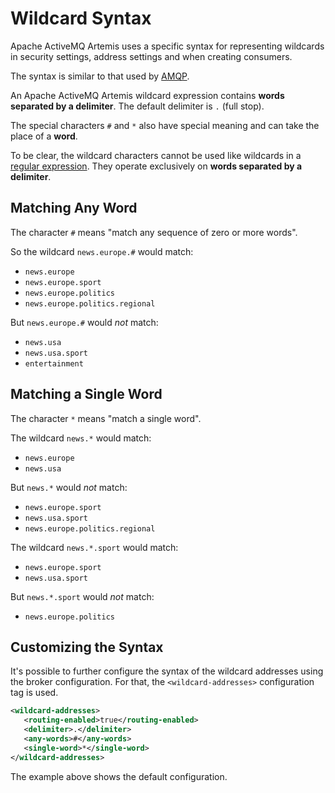 # Wildcard Syntax

Apache ActiveMQ Artemis uses a specific syntax for representing
wildcards in security settings, address settings and when creating
consumers.

The syntax is similar to that used by [AMQP](https://www.amqp.org).

An Apache ActiveMQ Artemis wildcard expression contains **words
separated by a delimiter**. The default delimiter is `.` (full stop).

The special characters `#` and `*` also have special meaning and can
take the place of a **word**.

To be clear, the wildcard characters cannot be used like wildcards in
a [regular expression](https://en.wikipedia.org/wiki/Regular_expression).
They operate exclusively on **words separated by a delimiter**.

## Matching Any Word

The character `#` means "match any sequence of zero or more words".

So the wildcard `news.europe.#` would match:
 - `news.europe`
 - `news.europe.sport`
 - `news.europe.politics`
 - `news.europe.politics.regional`

But `news.europe.#` would _not_ match:
 - `news.usa`
 - `news.usa.sport`
 - `entertainment`

## Matching a Single Word

The character `*` means "match a single word".

The wildcard `news.*` would match:
 - `news.europe`
 - `news.usa`

But `news.*` would _not_ match:
 - `news.europe.sport`
 - `news.usa.sport`
 - `news.europe.politics.regional`

The wildcard `news.*.sport` would match:
 - `news.europe.sport`
 - `news.usa.sport`

But `news.*.sport` would _not_ match:
 - `news.europe.politics`

## Customizing the Syntax

It's possible to further configure the syntax of the wildcard addresses using the broker configuration. 
For that, the `<wildcard-addresses>` configuration tag is used.

```xml
<wildcard-addresses>
   <routing-enabled>true</routing-enabled>
   <delimiter>.</delimiter>
   <any-words>#</any-words>
   <single-word>*</single-word>
</wildcard-addresses>
```

The example above shows the default configuration.